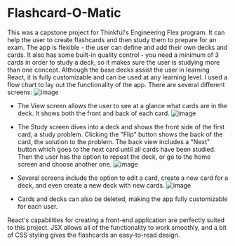# Flashcard-O-Matic
This was a capstone project for Thinkful's Engineering Flex program. It can help the user to create flashcards and then study them to prepare for an exam.
The app is flexible - the user can define and add their own decks and cards. It also has some built-in quality control - you need a minimum of 3 cards in order to study a deck, so it makes sure the user is studying more than one concept.
Although the base decks assist the user in learning React, it is fully customizable and can be used at any learning level.
I used a flow chart to lay out the functionality of the app.
There are several different screens:
![image](https://github.com/PattyTracy/Flashcard-O-Matic/assets/123675803/a4ff49c3-b071-4cab-946b-2d976ad775d8)

* The View screen allows the user to see at a glance what cards are in the deck. It shows both the front and back of each card.
![image](https://github.com/PattyTracy/Flashcard-O-Matic/assets/123675803/fc89d38c-69e2-4150-a05c-aad618ad0c01)

* The Study screen dives into a deck and shows the front side of the first card, a study problem. Clicking the "Flip" button shows the back of the card, the solution to the problem. The back view includes a "Next" button which goes to the next card until all cards have been studied. Then the user has the option to repeat the deck, or go to the home screen and choose another one.
![image](https://github.com/PattyTracy/Flashcard-O-Matic/assets/123675803/b6e4044a-7dc8-4053-90d1-dc39f9369f47)

* Several screens include the option to edit a card, create a new card for a deck, and even create a new deck with new cards.
![image](https://github.com/PattyTracy/Flashcard-O-Matic/assets/123675803/df52c070-9e95-47b7-bdf1-53d19d5689ca)

* Cards and decks can also be deleted, making the app fully customizable for each user.
  
React's capabilities for creating a front-end application are perfectly suited to this project. JSX allows all of the functionality to work smoothly, and a bit of CSS styling gives the flashcards an easy-to-read design. 

